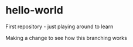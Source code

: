 # hello-world
First repository - just playing around to learn

Making a change to see how this branching works 
